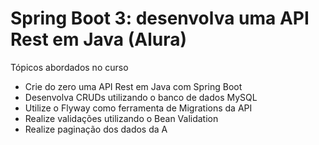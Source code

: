 # Spring Boot 3: desenvolva uma API Rest em Java (Alura)

Tópicos abordados no curso
- Crie do zero uma API Rest em Java com Spring Boot
- Desenvolva CRUDs utilizando o banco de dados MySQL
- Utilize o Flyway como ferramenta de Migrations da API
- Realize validações utilizando o Bean Validation
- Realize paginação dos dados da A
